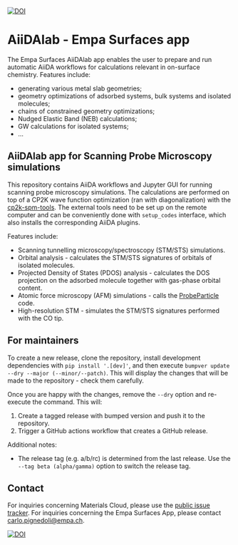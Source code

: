 [![DOI](https://zenodo.org/badge/110861368.svg)](https://zenodo.org/badge/latestdoi/110861368)

# AiiDAlab - Empa Surfaces app

The Empa Surfaces AiiDAlab app enables the user to prepare and run automatic AiiDA workflows for calculations relevant in on-surface chemistry.
Features include:

* generating various metal slab geometries;
* geometry optimizations of adsorbed systems, bulk systems and isolated molecules;
* chains of constrained geometry optimizations;
* Nudged Elastic Band (NEB) calculations;
* GW calculations for isolated systems;
* ...

## AiiDAlab app for Scanning Probe Microscopy simulations

This repository contains AiiDA workflows and Jupyter GUI for running scanning probe microscopy simulations.
The calculations are performed on top of a CP2K wave function optimization (ran with diagonalization) with the [cp2k-spm-tools](https://github.com/nanotech-empa/cp2k-spm-tools).
The external tools need to be set up on the remote computer and can be conveniently done with `setup_codes` interface, which also installs the corresponding AiiDA plugins.

Features include:

* Scanning tunnelling microscopy/spectroscopy (STM/STS) simulations.
* Orbital analysis - calculates the STM/STS signatures of orbitals of isolated molecules.
* Projected Density of States (PDOS) analysis - calculates the DOS projection on the adsorbed molecule together with gas-phase orbital content.
* Atomic force microscopy (AFM) simulations - calls the [ProbeParticle](https://github.com/ProkopHapala/ProbeParticleModel) code.
* High-resolution STM - simulates the STM/STS signatures performed with the CO tip.

## For maintainers

To create a new release, clone the repository, install development dependencies with `pip install '.[dev]'`, and then execute `bumpver update --dry --major (--minor/--patch)`.
This will display the changes that will be made to the repository - check them carefully.

Once you are happy with the changes, remove the `--dry` option and re-execute the command.
This will:

  1. Create a tagged release with bumped version and push it to the repository.
  2. Trigger a GitHub actions workflow that creates a GitHub release.

Additional notes:

  - The release tag (e.g. a/b/rc) is determined from the last release.
    Use the `--tag beta (alpha/gamma)`  option to switch the release tag.


## Contact

For inquiries concerning Materials Cloud, please use the [public issue tracker](https://github.com/materialscloud-org/issues).
For inquiries concerning the Empa Surfaces App, please contact [carlo.pignedoli@empa.ch](mailto:carlo.pignedoli@empa.ch).

[![DOI](https://zenodo.org/badge/136625855.svg)](https://zenodo.org/badge/latestdoi/136625855)
